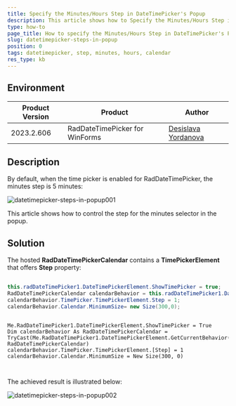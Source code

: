 ```yaml
---
title: Specify the Minutes/Hours Step in DateTimePicker's Popup
description: This article shows how to Specify the Minutes/Hours Step in the WinForms DateTimePicker's Popup.
type: how-to
page_title: How to specify the Minutes/Hours Step in DateTimePicker's Popup
slug: datetimepicker-steps-in-popup
position: 0
tags: datetimepicker, step, minutes, hours, calendar
res_type: kb
---
```


## Environment
 
|Product Version|Product|Author|
|----|----|----|
|2023.2.606|RadDateTimePicker for WinForms|[Desislava Yordanova](https://www.telerik.com/blogs/author/desislava-yordanova)|


## Description

By default, when the time picker is enabled for RadDateTimePicker, the minutes step is 5 minutes:

![datetimepicker-steps-in-popup001](images/datetimepicker-steps-in-popup001.png)

This article shows how to control the step for the minutes selector in the popup.

## Solution

The hosted **RadDateTimePickerCalendar** contains a **TimePickerElement** that offers **Step** property:


````C#
    
this.radDateTimePicker1.DateTimePickerElement.ShowTimePicker = true;
RadDateTimePickerCalendar calendarBehavior = this.radDateTimePicker1.DateTimePickerElement.GetCurrentBehavior() as RadDateTimePickerCalendar;
calendarBehavior.TimePicker.TimePickerElement.Step = 1;
calendarBehavior.Calendar.MinimumSize= new Size(300,0);


````
````VB.NET

Me.RadDateTimePicker1.DateTimePickerElement.ShowTimePicker = True
Dim calendarBehavior As RadDateTimePickerCalendar = TryCast(Me.RadDateTimePicker1.DateTimePickerElement.GetCurrentBehavior(), RadDateTimePickerCalendar)
calendarBehavior.TimePicker.TimePickerElement.[Step] = 1
calendarBehavior.Calendar.MinimumSize = New Size(300, 0)
   
    
````

The achieved result is illustrated below:

![datetimepicker-steps-in-popup002](images/datetimepicker-steps-in-popup002.png)






    
   
  
    
 

